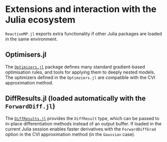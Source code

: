 # Extensions and interaction with the Julia ecosystem

`ReactiveMP.jl` exports extra functionality if other Julia packages are loaded in the same environment.

## Optimisers.jl

The [`Optimizers.jl`](https://github.com/FluxML/Optimisers.jl) package defines many standard gradient-based optimisation rules, and tools for applying them to deeply nested models.
The optimizers defined in the `Optimziers.jl` are compatible with the CVI approximation method.

## DiffResults.jl (loaded automatically with the `ForwardDiff.jl`)

The [`DiffResults.jl`](https://github.com/JuliaDiff/DiffResults.jl) provides the `DiffResult` type, which can be passed to in-place differentiation methods instead of an output buffer.
If loaded in the current Julia session enables faster derivatives with the `ForwardDiffGrad` option in the CVI approximation method (in the `Gaussian` case).

